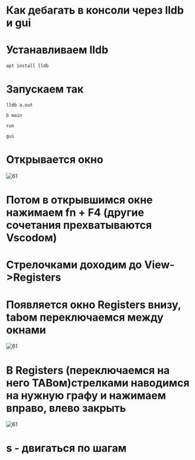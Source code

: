 # Как дебагать в консоли через lldb и gui
# Устанавливаем lldb
```apt install lldb```

# Запускаем так
```lldb a.out```

```b main```

```run```

```gui```
# Открывается окно
![61](/images/61.png)
# Потом в открывшимся окне нажимаем fn + F4 (другие сочетания прехватываются Vscodом)
# Стрелочками доходим до View->Registers
# Появляется окно Registers внизу, tabом переключаемся между окнами 
![61](/images/62.png)
# В Registers (переключаемся на него TABом)стрелками наводимся на нужную графу и нажимаем вправо, влево закрыть
![61](/images/63.png)
# s - двигаться по шагам
